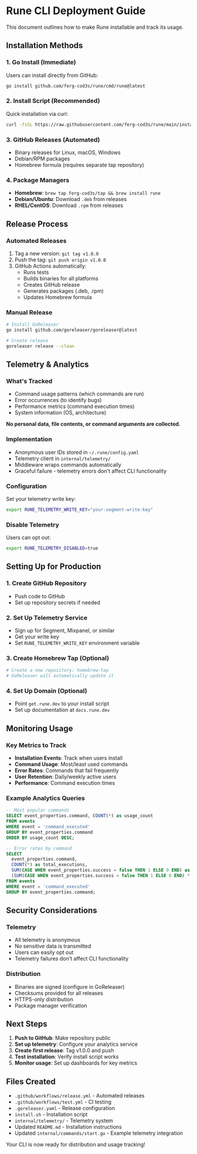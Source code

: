 # Rune CLI Deployment Guide

This document outlines how to make Rune installable and track its usage.

## Installation Methods

### 1. Go Install (Immediate)
Users can install directly from GitHub:
```bash
go install github.com/ferg-cod3s/rune/cmd/rune@latest
```

### 2. Install Script (Recommended)
Quick installation via curl:
```bash
curl -fsSL https://raw.githubusercontent.com/ferg-cod3s/rune/main/install.sh | sh
```

### 3. GitHub Releases (Automated)
- Binary releases for Linux, macOS, Windows
- Debian/RPM packages
- Homebrew formula (requires separate tap repository)

### 4. Package Managers
- **Homebrew**: `brew tap ferg-cod3s/tap && brew install rune`
- **Debian/Ubuntu**: Download `.deb` from releases
- **RHEL/CentOS**: Download `.rpm` from releases

## Release Process

### Automated Releases
1. Tag a new version: `git tag v1.0.0`
2. Push the tag: `git push origin v1.0.0`
3. GitHub Actions automatically:
   - Runs tests
   - Builds binaries for all platforms
   - Creates GitHub release
   - Generates packages (.deb, .rpm)
   - Updates Homebrew formula

### Manual Release
```bash
# Install GoReleaser
go install github.com/goreleaser/goreleaser@latest

# Create release
goreleaser release --clean
```

## Telemetry & Analytics

### What's Tracked
- Command usage patterns (which commands are run)
- Error occurrences (to identify bugs)
- Performance metrics (command execution times)
- System information (OS, architecture)

**No personal data, file contents, or command arguments are collected.**

### Implementation
- Anonymous user IDs stored in `~/.rune/config.yaml`
- Telemetry client in `internal/telemetry/`
- Middleware wraps commands automatically
- Graceful failure - telemetry errors don't affect CLI functionality

### Configuration
Set your telemetry write key:
```bash
export RUNE_TELEMETRY_WRITE_KEY="your-segment-write-key"
```

### Disable Telemetry
Users can opt out:
```bash
export RUNE_TELEMETRY_DISABLED=true
```

## Setting Up for Production

### 1. Create GitHub Repository
- Push code to GitHub
- Set up repository secrets if needed

### 2. Set Up Telemetry Service
- Sign up for Segment, Mixpanel, or similar
- Get your write key
- Set `RUNE_TELEMETRY_WRITE_KEY` environment variable

### 3. Create Homebrew Tap (Optional)
```bash
# Create a new repository: homebrew-tap
# GoReleaser will automatically update it
```

### 4. Set Up Domain (Optional)
- Point `get.rune.dev` to your install script
- Set up documentation at `docs.rune.dev`

## Monitoring Usage

### Key Metrics to Track
- **Installation Events**: Track when users install
- **Command Usage**: Most/least used commands
- **Error Rates**: Commands that fail frequently
- **User Retention**: Daily/weekly active users
- **Performance**: Command execution times

### Example Analytics Queries
```sql
-- Most popular commands
SELECT event_properties.command, COUNT(*) as usage_count
FROM events 
WHERE event = 'command_executed'
GROUP BY event_properties.command
ORDER BY usage_count DESC;

-- Error rates by command
SELECT 
  event_properties.command,
  COUNT(*) as total_executions,
  SUM(CASE WHEN event_properties.success = false THEN 1 ELSE 0 END) as errors,
  (SUM(CASE WHEN event_properties.success = false THEN 1 ELSE 0 END) * 100.0 / COUNT(*)) as error_rate
FROM events 
WHERE event = 'command_executed'
GROUP BY event_properties.command;
```

## Security Considerations

### Telemetry
- All telemetry is anonymous
- No sensitive data is transmitted
- Users can easily opt out
- Telemetry failures don't affect CLI functionality

### Distribution
- Binaries are signed (configure in GoReleaser)
- Checksums provided for all releases
- HTTPS-only distribution
- Package manager verification

## Next Steps

1. **Push to GitHub**: Make repository public
2. **Set up telemetry**: Configure your analytics service
3. **Create first release**: Tag v1.0.0 and push
4. **Test installation**: Verify install script works
5. **Monitor usage**: Set up dashboards for key metrics

## Files Created

- `.github/workflows/release.yml` - Automated releases
- `.github/workflows/test.yml` - CI testing
- `.goreleaser.yaml` - Release configuration
- `install.sh` - Installation script
- `internal/telemetry/` - Telemetry system
- Updated `README.md` - Installation instructions
- Updated `internal/commands/start.go` - Example telemetry integration

Your CLI is now ready for distribution and usage tracking!